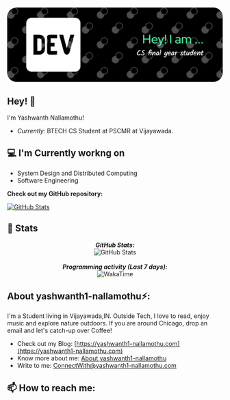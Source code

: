![Yashwanth](./banner.png)
<!-- <h2 align='center'>Lakshmanan Meiyappan @ yashwanth1-nallamothu</h2>
<p align='center'><b>Graduate Student at University of Illinois at Chicago</b></p> -->

<h2>Hey! 👋</h2>



I'm Yashwanth Nallamothu! 
- <i>Currently:</i> BTECH CS Student at PSCMR at Vijayawada. 


<h2>💻 I'm Currently workng on</h2>

- System Design and Distributed Computing
- Software Engineering


__Check out my GitHub repository:__

<div>
  <p>
    <a href="https://github.com/yashwanth1-nallamothu/hobby-project">
      <img src="https://github-readme-stats.vercel.app/api/pin/?username=yashwanth1-nallamothu&repo=hobby-project" alt="GitHub Stats" />
    </a>
  </p>
</div>

<h2>👀 Stats</h2>

<div>
<!--   <p align="center">
    <b><em>Now listening to:</em></b> <br/>
    <img src="https://spotify-github-profile.vercel.app/api/view?uid=lakshmanan.meiyappan&cover_image=true&theme=novatorem" alt="Now Listenting to" />
  </p> -->
  
  <p align="center">
  <b><em>GitHub Stats:</em></b> <br/>
    <img src="https://github-readme-streak-stats.herokuapp.com/?user=yashwanth1-nallamothu" alt="GitHub Stats" /> <br/><br/>
  <b><em>Programming activity (Last 7 days):</em></b> <br/>
    <img src="https://github-readme-stats.vercel.app/api/wakatime?username=yashwanth1-nallamothu" alt="WakaTime" />
  </p>
</div>

<h2> About yashwanth1-nallamothu⚡:</h2>

I'm a  Student living in Vijayawada,IN. Outside Tech, I love to read, enjoy music and explore nature outdoors. If you are around Chicago, drop an email and let's catch-up over Coffee!
 
- Check out my Blog: [https://yashwanth1-nallamothu.com](https://yashwanth1-nallamothu.com)
- Know more about me: [About yashwanth1-nallamothu](https://yashwanth1-nallamothu.com/pages/about)
- Write to me: [ConnectWith@yashwanth1-nallamothu.com](mailto:ConnectWith@yashwanth1-nallamothu.com)

<h2>📫 How to reach me:</h2>

